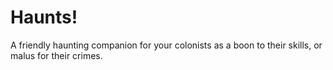 # Haunts!
A friendly haunting companion for your colonists as a boon to their skills, or malus for their crimes.
